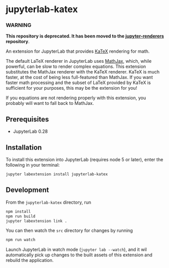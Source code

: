 # jupyterlab-katex

### WARNING
**This repository is deprecated. It has been moved to the [jupyter-renderers](https://github.com/jupyterlab/jupyter-renderers) repository**.

An extension for JupyterLab that provides [KaTeX](https://khan.github.io/KaTeX/) rendering for math.

The default LaTeX renderer in JupyterLab uses [MathJax](https://www.mathjax.org/),
which, while powerful, can be slow to render complex equations.
This extension substitutes the MathJax renderer with the KaTeX renderer.
KaTeX is much faster, at the cost of being less full-featured than MathJax.
If you want faster math processing and the subset of LaTeX provided by KaTeX is
sufficient for your purposes, this may be the extension for you!

If you equations are not rendering properly with this extension,
you probably will want to fall back to MathJax.

## Prerequisites

* JupyterLab 0.28

## Installation

To install this extension into JupyterLab (requires node 5 or later), enter the following in your terminal:

```bash
jupyter labextension install jupyterlab-katex
```

## Development

From the `jupyterlab-katex` directory, run

```bash
npm install
npm run build
jupyter labextension link .
```

You can then watch the `src` directory for changes by running
```bash
npm run watch
```
Launch JupyterLab in watch mode (`jupyter lab --watch`), and
it wil automatically pick up changes to the built assets
of this extension and rebuild the application.
